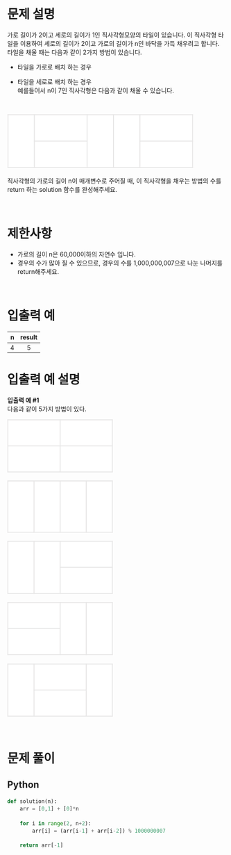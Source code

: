 # 문제 설명

가로 길이가 2이고 세로의 길이가 1인 직사각형모양의 타일이 있습니다. 이 직사각형 타일을 이용하여 세로의 길이가 2이고 가로의 길이가 n인 바닥을 가득 채우려고 합니다. 타일을 채울 때는 다음과 같이 2가지 방법이 있습니다.

- 타일을 가로로 배치 하는 경우
- 타일을 세로로 배치 하는 경우 <br>
  예를들어서 n이 7인 직사각형은 다음과 같이 채울 수 있습니다.

  <br/>

![](./image/2n_1.png)

직사각형의 가로의 길이 n이 매개변수로 주어질 때, 이 직사각형을 채우는 방법의 수를 return 하는 solution 함수를 완성해주세요.

<br>

# 제한사항

- 가로의 길이 n은 60,000이하의 자연수 입니다.
- 경우의 수가 많아 질 수 있으므로, 경우의 수를 1,000,000,007으로 나눈 나머지를 return해주세요.

<br>

# 입출력 예

|  n  | result |
| :-: | :----: |
|  4  |   5    |

# 입출력 예 설명

**입출력 예 #1** <br />
다음과 같이 5가지 방법이 있다.

![](./image/2n_2.png)

![](./image/2n_3.png)

![](./image/2n_4.png)

![](./image/2n_5.png)

![](./image/2n_6.png)

<br />

# 문제 풀이

## Python

```py
def solution(n):
    arr = [0,1] + [0]*n

    for i in range(2, n+2):
        arr[i] = (arr[i-1] + arr[i-2]) % 1000000007

    return arr[-1]
```
